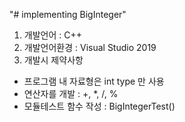 "# implementing BigInteger" 

1. 개발언어 : C++ 
2. 개발언어환경 : Visual Studio 2019 
3. 개발시 제약사항 
 - 프로그램 내 자료형은 int type 만 사용
 - 연산자를 개발 : +, *, /, % 
 - 모듈테스트 함수 작성 : BigIntegerTest()
